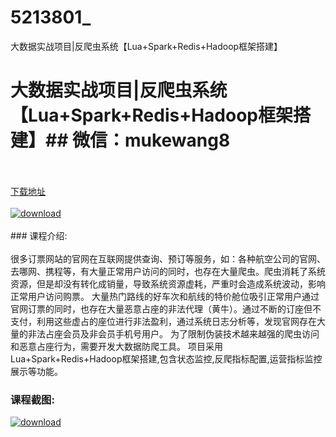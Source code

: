 # 5213801_
大数据实战项目|反爬虫系统【Lua+Spark+Redis+Hadoop框架搭建】
# 大数据实战项目|反爬虫系统【Lua+Spark+Redis+Hadoop框架搭建】## 微信：mukewang8
<br/></br>[下载地址](http://www.36tz.cn/article/5213801 "下载地址")
<br/></br>[![download](http://36tz.cn/muke_img/2020_06_1-55-300x206.png "下载地址")](http://www.36tz.cn/article/5213801 "下载地址")
<br/></br>### 课程介绍:<br/></br>很多订票网站的官网在互联网提供查询、预订等服务，如：各种航空公司的官网、去哪网、携程等，有大量正常用户访问的同时，也存在大量爬虫。爬虫消耗了系统资源，但是却没有转化成销量，导致系统资源虚耗，严重时会造成系统波动，影响正常用户访问购票。 大量热门路线的好车次和航线的特价舱位吸引正常用户通过官网订票的同时，也存在大量恶意占座的非法代理（黄牛）。通过不断的订座但不支付，利用这些虚占的座位进行非法盈利，通过系统日志分析等，发现官网存在大量的非法占座会员及非会员手机号用户。 为了限制伪装技术越来越强的爬虫访问和恶意占座行为，需要开发大数据防爬工具。 项目采用Lua+Spark+Redis+Hadoop框架搭建,包含状态监控,反爬指标配置,运营指标监控展示等功能。

### 课程截图:
[![download](http://36tz.cn/muke_img/2020_06_2-62.png "下载地址")](http://www.36tz.cn/article/5213801 "下载地址")

